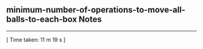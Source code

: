 <h2>minimum-number-of-operations-to-move-all-balls-to-each-box Notes</h2><hr>[ Time taken: 11 m 19 s ]